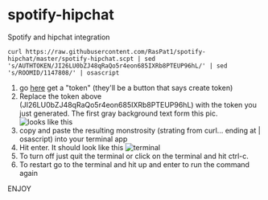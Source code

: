 spotify-hipchat
===============

Spotify and hipchat integration


`
curl https://raw.githubusercontent.com/RasPat1/spotify-hipchat/master/spotify-hipchat.scpt | sed 's/AUTHTOKEN/JI26LU0bZJ48qRaQo5r4eon685IXRb8PTEUP96hL/' | sed 's/ROOMID/1147808/' | osascript
`


1. go [here](https://shoptiques.hipchat.com/account/confirm_password?redirect_to=/account/api) get a "token" (they'll be a button that says create token)
2. Replace the token above (JI26LU0bZJ48qRaQo5r4eon685IXRb8PTEUP96hL) with the token you just generated. The first gray background text form this pic. ![looks like this](http://www.dropbox.com/s/ddylimopknngpjf/Screenshot%202015-02-11%2015.08.59.png?dl=0)
3. copy and paste the resulting monstrosity (strating from curl... ending at | osascript) into your terminal app
4. Hit enter. It should look like this ![terminal](http://www.dropbox.com/s/kdm3bty7xpnb9po/Screenshot%202015-02-11%2015.12.26.png?dl=0)
5. To turn off just quit the terminal or click on the terminal and hit ctrl-c.
6. To restart go to the terminal and hit up and enter to run the command again

ENJOY

